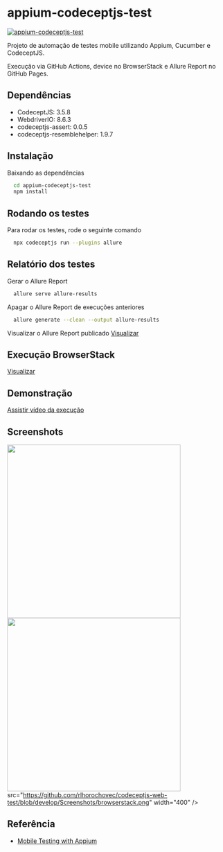 # appium-codeceptjs-test
[![appium-codeceptjs-test](https://github.com/rlhorochovec/appium-codeceptjs-test/actions/workflows/ci.yml/badge.svg)](https://github.com/rlhorochovec/appium-codeceptjs-test/actions/workflows/ci.yml)

Projeto de automação de testes mobile utilizando Appium, Cucumber e CodeceptJS.

Execução via GitHub Actions, device no BrowserStack e Allure Report no GitHub Pages.

## Dependências
- CodeceptJS: 3.5.8
- WebdriverIO: 8.6.3
- codeceptjs-assert: 0.0.5
- codeceptjs-resemblehelper: 1.9.7

## Instalação
Baixando as dependências

```bash
  cd appium-codeceptjs-test
  npm install
```

## Rodando os testes
Para rodar os testes, rode o seguinte comando

```bash
  npx codeceptjs run --plugins allure
```

## Relatório dos testes
Gerar o Allure Report

```bash
  allure serve allure-results
```

Apagar o Allure Report de execuções anteriores

```bash
  allure generate --clean --output allure-results
```

Visualizar o Allure Report publicado
[Visualizar](https://rlhorochovec.github.io/appium-codeceptjs-test/)

## Execução BrowserStack
[Visualizar](https://app-automate.browserstack.com/builds/062438b8a5cea4e094b6501bddb896d66648138b/sessions/6e5d4b33d190b5c320b75b1d35143496c5487f7b?auth_token=4814169cbe7e9581f53c04d7d1cac1c079323eb4ea5feed54a18c0ca4bf6db52)

## Demonstração
[Assistir vídeo da execução](https://youtu.be/8PlWhlCkkLg)

## Screenshots
<img src="https://github.com/rlhorochovec/codeceptjs-web-test/blob/develop/Screenshots/github_actions.png" width="400" /> <img src="https://github.com/rlhorochovec/codeceptjs-web-test/blob/develop/Screenshots/github_pages.png" width="400" />
src="https://github.com/rlhorochovec/codeceptjs-web-test/blob/develop/Screenshots/browserstack.png" width="400" />

## Referência

 - [Mobile Testing with Appium](https://codecept.io/mobile/#setting-up)